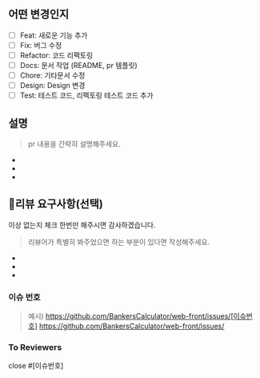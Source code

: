 ## 어떤 변경인지

- [ ] Feat: 새로운 기능 추가
- [ ] Fix: 버그 수정
- [ ] Refactor: 코드 리팩토링
- [ ] Docs: 문서 작업 (README, pr 템플릿)
- [ ] Chore: 기타문서 수정
- [ ] Design: Design 변경
- [ ] Test: 테스트 코드, 리펙토링 테스트 코드 추가

## 설명

> pr 내용을 간략히 설명해주세요.

-
-
-

## 💬리뷰 요구사항(선택)

이상 없는지 체크 한번만 해주시면 감사하겠습니다.

> 리뷰어가 특별히 봐주었으면 하는 부분이 있다면 작성해주세요.

-
-
-

### 이슈 번호

> 예시) https://github.com/BankersCalculator/web-front/issues/[이슈번호]
> https://github.com/BankersCalculator/web-front/issues/

### To Reviewers

close #[이슈번호]
